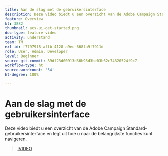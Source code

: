 ```yaml
---
title: Aan de slag met de gebruikersinterface
description: Deze video biedt u een overzicht van de Adobe Campaign Standard-gebruikersinterface en de belangrijkste functies.
feature: Overview
kt: 3882
thumbnail: acs-ui-get-started.png
doc-type: feature video
activity: understand
team: TM
exl-id: f77979f8-affb-4128-a9ec-668fa9f7911d
role: User, Admin, Developer
level: Beginner
source-git-commit: 89df23d00913d36b93d3be03b62c74320524f9c7
workflow-type: ht
source-wordcount: '54'
ht-degree: 100%

---
```


# Aan de slag met de gebruikersinterface

Deze video biedt u een overzicht van de Adobe Campaign Standard-gebruikersinterface en legt uit hoe u naar de belangrijkste functies kunt navigeren.

>[!VIDEO](https://video.tv.adobe.com/v/18469?quality=12&learn=on)
